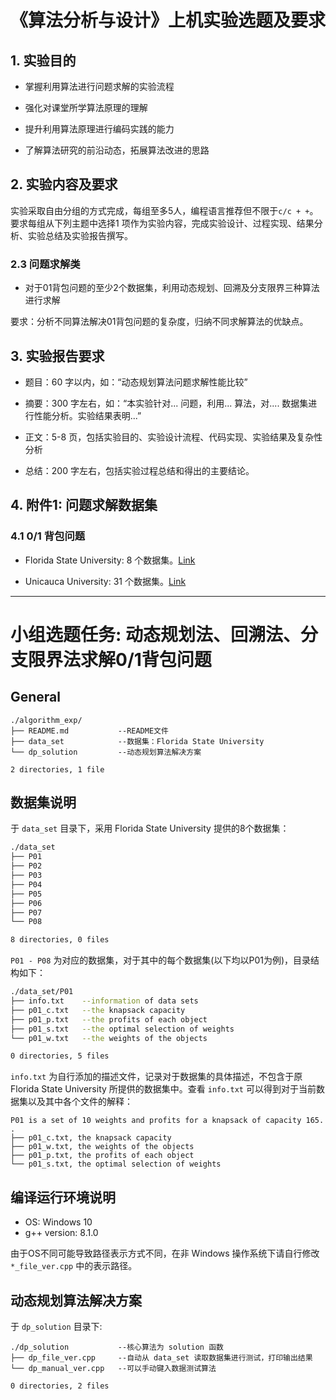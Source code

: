 # 《算法分析与设计》上机实验选题及要求

## 1. 实验目的

- 掌握利用算法进行问题求解的实验流程

- 强化对课堂所学算法原理的理解

- 提升利用算法原理进行编码实践的能力

- 了解算法研究的前沿动态，拓展算法改进的思路

## 2. 实验内容及要求

实验采取自由分组的方式完成，每组至多5人，编程语言推荐但不限于`c/c + +`。要求每组从下列主题中选择1 项作为实验内容，完成实验设计、过程实现、结果分析、实验总结及实验报告撰写。

### 2.3 问题求解类

- 对于01背包问题的至少2个数据集，利用动态规划、回溯及分支限界三种算法进行求解

要求：分析不同算法解决01背包问题的复杂度，归纳不同求解算法的优缺点。

## 3. 实验报告要求

- 题目：60 字以内，如：“动态规划算法问题求解性能比较”

- 摘要：300 字左右，如：“本实验针对... 问题，利用... 算法，对.... 数据集进行性能分析。实验结果表明...”

- 正文：5-8 ⻚，包括实验目的、实验设计流程、代码实现、实验结果及复杂性分析

- 总结：200 字左右，包括实验过程总结和得出的主要结论。

## 4. 附件1: 问题求解数据集

### 4.1 0/1 背包问题

- Florida State University: 8 个数据集。[Link](https://people.sc.fsu.edu/~jburkardt/datasets/knapsack_01/knapsack_01.html)

- Unicauca University: 31 个数据集。[Link](http://artemisa.unicauca.edu.co/~johnyortega/instances_01_KP/)

----------

# 小组选题任务: 动态规划法、回溯法、分支限界法求解0/1背包问题

## General

```
./algorithm_exp/
├── README.md           --README文件
├── data_set            --数据集：Florida State University
└── dp_solution         --动态规划算法解决方案

2 directories, 1 file
```

## 数据集说明

于 `data_set` 目录下，采用 Florida State University 提供的8个数据集：

``` bash
./data_set
├── P01
├── P02
├── P03
├── P04
├── P05
├── P06
├── P07
└── P08

8 directories, 0 files
```

`P01 - P08` 为对应的数据集，对于其中的每个数据集(以下均以P01为例)，目录结构如下：

``` bash
./data_set/P01
├── info.txt    --information of data sets
├── p01_c.txt   --the knapsack capacity
├── p01_p.txt   --the profits of each object
├── p01_s.txt   --the optimal selection of weights
└── p01_w.txt   --the weights of the objects

0 directories, 5 files
```

`info.txt` 为自行添加的描述文件，记录对于数据集的具体描述，不包含于原 Florida State University 所提供的数据集中。查看 `info.txt` 可以得到对于当前数据集以及其中各个文件的解释：

``` 
P01 is a set of 10 weights and profits for a knapsack of capacity 165.
.
├── p01_c.txt, the knapsack capacity
├── p01_w.txt, the weights of the objects
├── p01_p.txt, the profits of each object
└── p01_s.txt, the optimal selection of weights

```

## 编译运行环境说明

- OS: Windows 10
- g++ version: 8.1.0

由于OS不同可能导致路径表示方式不同，在非 Windows 操作系统下请自行修改 `*_file_ver.cpp` 中的表示路径。

## 动态规划算法解决方案

于 `dp_solution` 目录下:

```
./dp_solution           --核心算法为 solution 函数
├── dp_file_ver.cpp     --自动从 data_set 读取数据集进行测试，打印输出结果
└── dp_manual_ver.cpp   --可以手动键入数据测试算法

0 directories, 2 files
```

